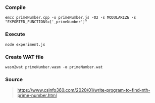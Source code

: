 ### Compile
```
emcc primeNumber.cpp -o primeNumber.js -O2 -s MODULARIZE -s "EXPORTED_FUNCTIONS=['_primeNumber']"
```

### Execute
```
node experiment.js
```

### Create WAT file
```
wasm2wat primeNumber.wasm -o primeNumber.wat
```

### Source
> https://www.csinfo360.com/2020/01/write-program-to-find-nth-prime-number.html